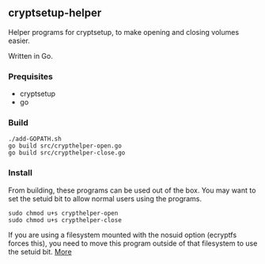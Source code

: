 ## cryptsetup-helper

Helper programs for cryptsetup, to make opening and closing volumes easier.

Written in Go.

### Prequisites
* cryptsetup
* go

### Build

    ./add-GOPATH.sh
    go build src/crypthelper-open.go
    go build src/crypthelper-close.go

### Install
From building, these programs can be used out of the box.
You may want to set the setuid bit to allow normal users using the programs.

    sudo chmod u+s crypthelper-open
    sudo chmod u+s crypthelper-close

If you are using a filesystem mounted with the nosuid option (ecryptfs forces this), you need to move this program outside of that filesystem to use the setuid bit. [More](http://unix.stackexchange.com/a/151227)
